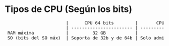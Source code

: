 # Tipos de CPU (Según los bits)

<pre>
                       |      CPU 64 bits        |       CPU 32 bits       |
                       | ----------------------- | ----------------------- |
 RAM máxima            |         32 GB           |          4 GB           |
 SO (bits del SO máx)  | Soporta de 32b y de 64b | Solo admite los de 32b  |
 
 </pre>
